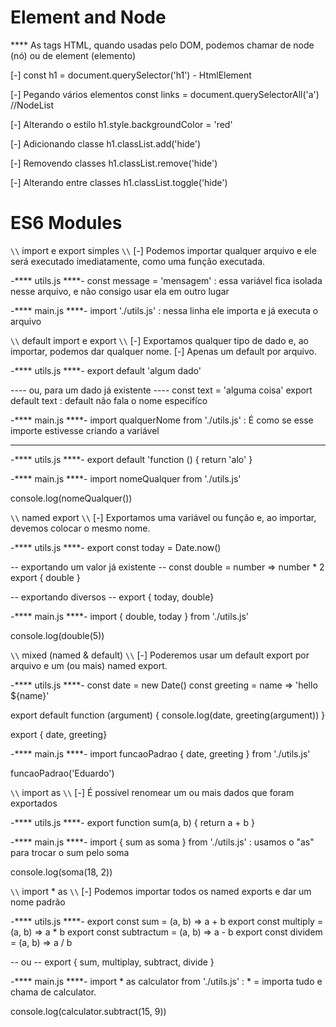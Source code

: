 # Element and Node
**** As tags HTML, quando usadas pelo DOM,  podemos chamar de node (nó) ou de element (elemento)

[-] 
  const h1 = document.querySelector('h1') - HtmlElement

[-] Pegando vários elementos
  const links = document.querySelectorAll('a') //NodeList

[-] Alterando o estilo
  h1.style.backgroundColor = 'red'

[-] Adicionando classe
  h1.classList.add('hide')

[-] Removendo classes
  h1.classList.remove('hide')

[-] Alterando entre classes
  h1.classList.toggle('hide')


# ES6 Modules
`
\\ ` import e export simples ` \\
`
[-] Podemos importar qualquer arquivo e ele será executado imediatamente, como uma função executada.

-**** utils.js ****-
const message = 'mensagem' : essa variável fica isolada nesse arquivo, e não consigo usar ela em outro lugar

-**** main.js ****-
import './utils.js' : nessa linha ele importa e já executa o arquivo

`
\\ ` default import e export ` \\
`
[-] Exportamos qualquer tipo de dado e, ao importar, podemos dar qualquer nome.
[-] Apenas um default por arquivo.

-**** utils.js ****-
export default 'algum dado'

---- ou, para um dado já existente ----
const text = 'alguma coisa'
export default text : default não fala o nome especifíco

-**** main.js ****-
import qualquerNome from './utils.js' : É como se esse importe estivesse criando a variável

--------

-**** utils.js ****-
export default 'function () {
  return 'alo'
}

-**** main.js ****-
import nomeQualquer from './utils.js'

console.log(nomeQualquer())

`
\\ ` named export ` \\
`
[-] Exportamos uma variável ou função e, ao importar, devemos colocar o mesmo nome.

-**** utils.js ****-
export const today = Date.now()

-- exportando um valor já existente --
const double = number => number * 2
export { double }

-- exportando diversos --
export { today, double}

-**** main.js ****-
import { double, today } from './utils.js'

console.log(double(5))

`
\\ ` mixed (named & default) ` \\
`
[-] Poderemos usar um default export por arquivo e um (ou mais) named export.

-**** utils.js ****-
const date = new Date()
const greeting = name => 'hello ${name}'

export default function (argument) {
  console.log(date, greeting(argument))
}

export { date, greeting}

-**** main.js ****-
import funcaoPadrao { date, greeting } from './utils.js'

funcaoPadrao('Eduardo')

`
\\ ` import as ` \\
`
[-] É possível renomear um ou mais dados que foram exportados

-**** utils.js ****-
export function sum(a, b) {
  return a + b
}

-**** main.js ****-
import { sum as soma } from './utils.js' : usamos o "as" para trocar o sum pelo soma

console.log(soma(18, 2))

`
\\ ` import * as ` \\
`
[-] Podemos importar todos os named exports e dar um nome padrão

-**** utils.js ****-
export const sum = (a, b) => a + b
export const multiply = (a, b) => a * b
export const subtractum = (a, b) => a - b
export const dividem = (a, b) => a / b

-- ou --
export { sum, multiplay, subtract, divide }

-**** main.js ****-
import * as calculator from './utils.js' : * = importa tudo e chama de calculator.

console.log(calculator.subtract(15, 9))


